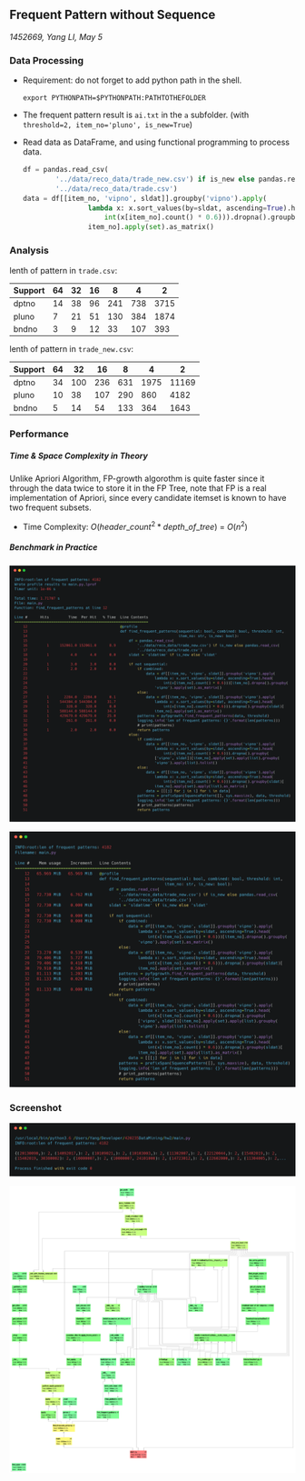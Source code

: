 ## Frequent Pattern without Sequence

*1452669, Yang LI, May 5*

### Data Processing

- Requirement: do not forget to add python path in the shell.

  ```shell
  export PYTHONPATH=$PYTHONPATH:PATHTOTHEFOLDER
  ```

- The frequent pattern result is `ai.txt` in the `a` subfolder. (with `threshold=2, item_no='pluno', is_new=True`)

- Read data as DataFrame, and using functional programming to process data.

  ```python
  df = pandas.read_csv(
          '../data/reco_data/trade_new.csv') if is_new else pandas.read_csv(
          '../data/reco_data/trade.csv')
  data = df[[item_no, 'vipno', sldat]].groupby('vipno').apply(
                  lambda x: x.sort_values(by=sldat, ascending=True).head(
                      int(x[item_no].count() * 0.6))).dropna().groupby(sldat)[
                  item_no].apply(set).as_matrix()
  ```

### Analysis

lenth of pattern in `trade.csv`:

| Support | 64   | 32   | 16   | 8    | 4    | 2    |
| ------- | ---- | ---- | ---- | ---- | ---- | ---- |
| dptno   | 14   | 38   | 96   | 241  | 738  | 3715 |
| pluno   | 7    | 21   | 51   | 130  | 384  | 1874 |
| bndno   | 3    | 9    | 12   | 33   | 107  | 393  |

lenth of pattern in `trade_new.csv`:

| Support | 64   | 32   | 16   | 8    | 4    | 2     |
| ------- | ---- | ---- | ---- | ---- | ---- | ----- |
| dptno   | 34   | 100  | 236  | 631  | 1975 | 11169 |
| pluno   | 10   | 38   | 107  | 290  | 860  | 4182  |
| bndno   | 5    | 14   | 54   | 133  | 364  | 1643  |



### Performance

##### Time & Space Complexity in Theory

Unlike Apriori Algorithm, FP-growth algorothm is quite faster since it through the data twice to store it in the FP Tree, note that FP is a real implementation of Apriori, since every candidate itemset is known to have two frequent subsets. 

- Time Complexity: $O(header\_count^2 * depth\_of\_tree)$ =  $O(n^2)$

##### Benchmark in Practice

![](../res/ailine.png)

![](../res/aimem.png)

### Screenshot

![](../res/ai.png)

![](../res/aiprofile.png)